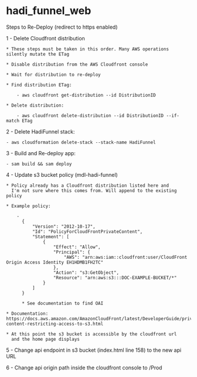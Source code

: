 # hadi_funnel_web

Steps to Re-Deploy (redirect to https enabled)

1 - Delete Cloudfront distribution

    * These steps must be taken in this order. Many AWS operations silently mutate the ETag

    * Disable distribution from the AWS Cloudfront console

    * Wait for distribution to re-deploy

    * Find distribution ETag:

        - aws cloudfront get-distribution --id DistributionID

    * Delete distribution:

        - aws cloudfront delete-distribution --id DistributionID --if-match ETag

2 - Delete HadiFunnel stack:

    - aws cloudformation delete-stack --stack-name HadiFunnel

3 - Build and Re-deploy app:

    - sam build && sam deploy

4 - Update s3 bucket policy (mdl-hadi-funnel)

    * Policy already has a Cloudfront distribution listed here and
      I'm not sure where this comes from. Will append to the existing policy

    * Example policy:

        -
          {
              "Version": "2012-10-17",
              "Id": "PolicyForCloudFrontPrivateContent",
              "Statement": [
                  {
                      "Effect": "Allow",
                      "Principal": {
                          "AWS": "arn:aws:iam::cloudfront:user/CloudFront Origin Access Identity EH1HDMB1FH2TC"
                      },
                      "Action": "s3:GetObject",
                      "Resource": "arn:aws:s3:::DOC-EXAMPLE-BUCKET/*"
                  }
              ]
          }

          * See documentation to find OAI

    * Documentation: https://docs.aws.amazon.com/AmazonCloudFront/latest/DeveloperGuide/private-content-restricting-access-to-s3.html

    * At this point the s3 bucket is accessible by the cloudfront url
      and the home page displays

5 - Change api endpoint in s3 bucket (index.html line 158) to the new api URL

6 - Change api origin path inside the cloudfront console to /Prod
